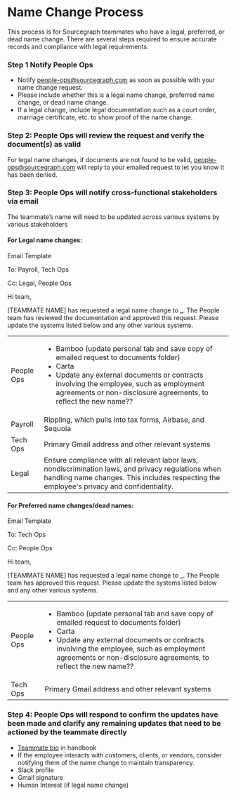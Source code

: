 # Name Change Process

This process is for Sourcegraph teammates who have a legal, preferred, or dead name change. There are several steps required to ensure accurate records and compliance with legal requirements.

### Step 1 Notify People Ops

- Notify people-ops@sourcegraph.com as soon as possible with your name change request.
- Please include whether this is a legal name change, preferred name change, or dead name change.
- If a legal change, include legal documentation such as a court order, marriage certificate, etc. to show proof of the name change.

### Step 2: People Ops will review the request and verify the document(s) as valid

For legal name changes, if documents are not found to be valid, [people-ops@sourcegraph.com](mailto:people-ops@sourcegraph.com) will reply to your emailed request to let you know it has been denied.

### Step 3: People Ops will notify cross-functional stakeholders via email

The teammate’s name will need to be updated across various systems by various stakeholders

#### For Legal name changes:

Email Template

To: Payroll, Tech Ops

Cc: Legal, People Ops

Hi team,

[TEAMMATE NAME] has requested a legal name change to **\_**. The People team has reviewed the documentation and approved this request. Please update the systems listed below and any other various systems.

<table>
  <tr>
   <td>People Ops 
   </td>
   <td>
<ul>

<li> Bamboo (update personal tab and save copy of emailed request to documents folder)

<li>Carta

<li>Update any external documents or contracts involving the employee, such as employment agreements or non-disclosure agreements, to reflect the new name??
</li>
</ul>
   </td>
  </tr>
  <tr>
   <td>Payroll 
   </td>
   <td>Rippling, which pulls into tax forms, Airbase, and Sequoia
   </td>
  </tr>
  <tr>
   <td>Tech Ops 
   </td>
   <td>Primary Gmail address and other relevant systems
   </td>
  </tr>
  <tr>
   <td>Legal
   </td>
   <td>Ensure compliance with all relevant labor laws, nondiscrimination laws, and privacy regulations when handling name changes. This includes respecting the employee's privacy and confidentiality.
   </td>
  </tr>
</table>

#### For Preferred name changes/dead names:

Email Template

To: Tech Ops

Cc: People Ops

Hi team,

[TEAMMATE NAME] has requested a legal name change to **\_**. The People team has approved this request. Please update the systems listed below and any other various systems.

<table>
  <tr>
   <td>People Ops 
   </td>
   <td>
<ul>

<li> Bamboo (update personal tab and save copy of emailed request to documents folder)

<li>Carta

<li>Update any external documents or contracts involving the employee, such as employment agreements or non-disclosure agreements, to reflect the new name??
</li>
</ul>
   </td>
  </tr>
  <tr>
   <td>Tech Ops 
   </td>
   <td>Primary Gmail address and other relevant systems
   </td>
  </tr>
</table>

### Step 4: People Ops will respond to confirm the updates have been made and clarify any remaining updates that need to be actioned by the teammate directly

- [Teammate bio](../../../../team.md) in handbook
- If the employee interacts with customers, clients, or vendors, consider notifying them of the name change to maintain transparency.
- Slack profile
- Gmail signature
- Human Interest (if legal name change)
